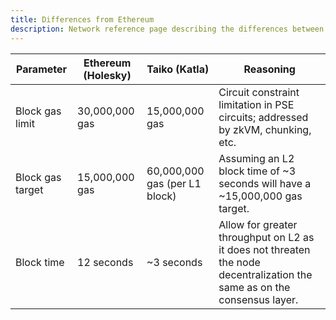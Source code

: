 ```yaml
---
title: Differences from Ethereum
description: Network reference page describing the differences between Taiko and Ethereum.
---
```


| Parameter        | Ethereum (Holesky) | Taiko (Katla)                 | Reasoning                                                                                                                |
| ---------------- | ------------------ | ----------------------------- | ------------------------------------------------------------------------------------------------------------------------ |
| Block gas limit  | 30,000,000 gas     | 15,000,000 gas                | Circuit constraint limitation in PSE circuits; addressed by zkVM, chunking, etc.                                         |
| Block gas target | 15,000,000 gas     | 60,000,000 gas (per L1 block) | Assuming an L2 block time of ~3 seconds will have a ~15,000,000 gas target.                                              |
| Block time       | 12 seconds         | ~3 seconds                    | Allow for greater throughput on L2 as it does not threaten the node decentralization the same as on the consensus layer. |
